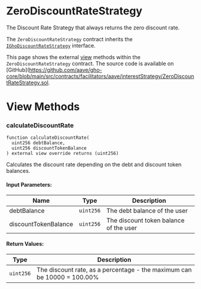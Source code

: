 # ZeroDiscountRateStrategy

The Discount Rate Strategy that always returns the zero discount rate.

The `ZeroDiscountRateStrategy` contract inherits the [`IGhoDiscountRateStrategy`](https://github.com/aave/gho-core/blob/main/src/contracts/facilitators/aave/interestStrategy/interfaces/IGhoDiscountRateStrategy.sol) interface.

This page shows the external [view](#view-methods) methods within the `ZeroDiscountRateStrategy` contract. The source code is available on [GitHub](https://github.com/aave/gho-core/blob/main/src/contracts/facilitators/aave/interestStrategy/ZeroDiscountRateStrategy.sol.

# View Methods

### calculateDiscountRate

```solidity
function calculateDiscountRate(
  uint256 debtBalance,
  uint256 discountTokenBalance
) external view override returns (uint256)
```

Calculates the discount rate depending on the debt and discount token balances.

#### Input Parameters:

| Name                 | Type                                                                                                   | Description                                       |
| -------------------- | --------- | -------------------------------------- |
| debtBalance          | `uint256` | The debt balance of the user           |
| discountTokenBalance | `uint256` | The discount token balance of the user |

#### Return Values:

| Type      | Description                                                             |
| --------- | ----------------------------------------------------------------------- |
| `uint256` | The discount rate, as a percentage - the maximum can be 10000 = 100.00% |